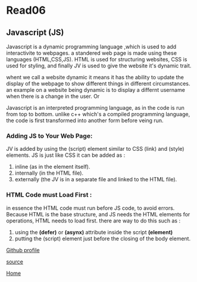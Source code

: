 # Read06

## Javascript (JS)

Javascript is a dynamic programming language ,which is used to add interactivite to webpages. a standered web page is made using these languages (HTML,CSS,JS). HTML is used for structuring websites, CSS is used for styling, and finally JV is used to give the website it's dynamic trait.

whent we call a website dynamic it means it has the ability to update the display of the webpage to show different things in different circumstances. an example on a website being dynamic  is to display a differnt username when there is a change in the user. Or 

Javascript is an interpreted programming language, as in the code is run from top to bottom. unlike c++ which's a compiled programming language, the code is first transformed into another form before veing run.

### Adding JS to Your Web Page:
JV is added by using the (script) element similar to CSS (link) and (style) elements. JS is just like CSS it can be added as :

 1. inline (as in the element itself).
 2. internally (in the HTML file).
 3. externally (the JV is in a separate file and linked to the HTML file).

 ### HTML Code must Load First :
 in essence the HTML code must run before JS code, to avoid errors. Because HTML is the base structure, and JS needs the HTML elements for operations, HTML needs to load first. there are way to do this such as :

 1. using the **(defer)** or **(asynx)** attribute inside the script **(element)**
 2. putting the (script) element just before the closing of the body element.



[Github profile](https://github.com/omar-rawajfi)

[source](https://developer.mozilla.org/en-US/docs/Learn/JavaScript/First_steps/What_is_JavaScript)

[Home](https://omar-rawajfi.github.io/reading-notes-/)
